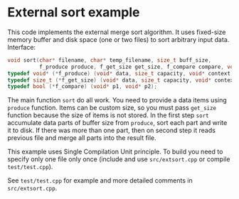 # External sort example

This code implements the external merge sort algorithm. 
It uses fixed-size memory buffer and disk space (one or two files) 
to sort arbitrary input data. Interface:

```cpp
void sort(char* filename, char* temp_filename, size_t buff_size,
          f_produce produce, f_get_size get_size, f_compare compare, void* context);
typedef void* (*f_produce) (void* data, size_t capacity, void* context);
typedef size_t (*f_get_size) (void* data, size_t capacity, void* context);
typedef bool (*f_compare) (void* p1, void* p2);
```
The main function `sort` do all work. 
You need to provide a data items using `produce` function. 
Items can be custom size, so you must pass `get_size` function 
because the size of items is not stored. 
In the first step `sort` accumulate data parts of buffer size from `produce`, 
sort each part and write it to disk. If there was more than one part, 
then on second step it reads previous file and merge all parts into the result file.

This example uses Single Compilation Unit principle. 
To build you need to specify only one file only once 
(include and use `src/extsort.cpp` or compile `test/test.cpp`).

See `test/test.cpp` for example and more detailed comments in `src/extsort.cpp`.
